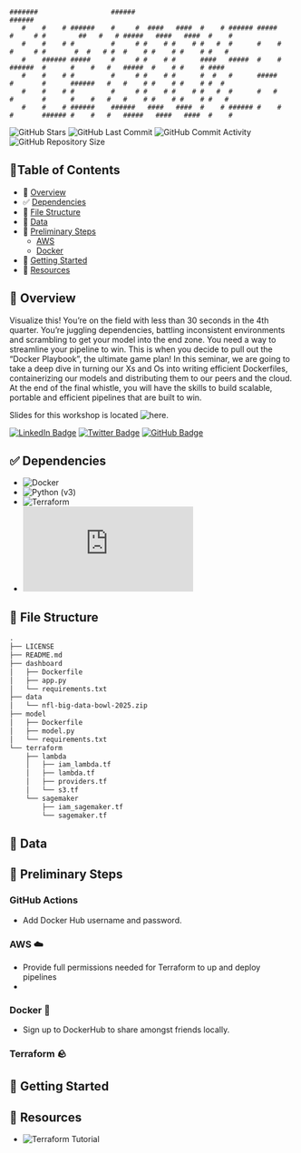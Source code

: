 ```
#######                  ######                                        ######                                                  
   #    #    # ######    #     #  ####   ####  #    # ###### #####     #     # #        ##   #   # #####   ####   ####  #    # 
   #    #    # #         #     # #    # #    # #   #  #      #    #    #     # #       #  #   # #  #    # #    # #    # #   #  
   #    ###### #####     #     # #    # #      ####   #####  #    #    ######  #      #    #   #   #####  #    # #    # ####   
   #    #    # #         #     # #    # #      #  #   #      #####     #       #      ######   #   #    # #    # #    # #  #   
   #    #    # #         #     # #    # #    # #   #  #      #   #     #       #      #    #   #   #    # #    # #    # #   #  
   #    #    # ######    ######   ####   ####  #    # ###### #    #    #       ###### #    #   #   #####   ####   ####  #    # 
```


<p align="center">

![GitHub Stars](https://img.shields.io/github/stars/thestrugglingblack/the-docker-playbook?style=plastic)
![GitHub Last Commit](https://img.shields.io/github/last-commit/thestrugglingblack/the-docker-playbook?style=plastic)
![GitHub Commit Activity](https://img.shields.io/github/commit-activity/m/thestrugglingblack/the-docker-playbook.svg)
![GitHub Repository Size](https://img.shields.io/github/repo-size/thestrugglingblack/the-docker-playbook?style=plastic)
</p>

## 📍Table of Contents
* 👋 [Overview](#-overview)
* ✅ [Dependencies](#-dependencies)
* 🌵 [File Structure](#-file-structure)
* 💾 [Data](#-data)
* 🏃 [Preliminary Steps](#-preliminary-steps)
  * [AWS](#aws)
  * [Docker](#docker)
* 🚀 [Getting Started](#getting-started)
* 📑 [Resources](#-resources)


## 👋 Overview
Visualize this! You’re on the field with less than 30 seconds in the 4th quarter. You’re juggling dependencies, battling inconsistent environments and scrambling to get your model into the end zone. You need a way to streamline your pipeline to win. This is when you decide to pull out the “Docker Playbook”, the ultimate game plan! In this seminar, we are going to take a deep dive in turning our Xs and Os into writing efficient Dockerfiles, containerizing our models and distributing them to our peers and the cloud.  At the end of the final whistle, you will have the skills to build scalable, portable and efficient pipelines that are built to win.

Slides for this workshop is located ![here]().

[![LinkedIn Badge](https://img.shields.io/badge/LinkedIn-0077B5?style=flat&logo=linkedin&logoColor=white)](https://www.linkedin.com/in/zuri-hunter-748ba514)
[![Twitter Badge](https://img.shields.io/badge/Twitter-1DA1F2?style=flat&logo=twitter&logoColor=white)](https://x.com/ZuriHunter)
[![GitHub Badge](https://img.shields.io/badge/GitHub-100000?style=flat&logo=github&logoColor=white)](https://github.com/thestrugglingblack)

## ✅ Dependencies
* ![Docker](https://www.docker.com/get-started/)
* ![Python (v3)](https://www.python.org/downloads/)
* ![Terraform](https://developer.hashicorp.com/terraform/install)
* ![AWS Account](https://docs.aws.amazon.com/accounts/latest/reference/manage-acct-creating.html)


## 🌵 File Structure
```txt
.
├── LICENSE
├── README.md
├── dashboard
│   ├── Dockerfile
│   ├── app.py
│   └── requirements.txt
├── data
│   └── nfl-big-data-bowl-2025.zip
├── model
│   ├── Dockerfile
│   ├── model.py
│   └── requirements.txt
└── terraform
    ├── lambda
    │   ├── iam_lambda.tf
    │   ├── lambda.tf
    │   ├── providers.tf
    │   └── s3.tf
    └── sagemaker
        ├── iam_sagemaker.tf
        └── sagemaker.tf
```


## 💾 Data

##  🏃 Preliminary Steps

### GitHub Actions 
- Add Docker Hub username and password. 

### AWS ☁️
- Provide full permissions needed for Terraform to up and deploy pipelines
- 
### Docker 🐳
- Sign up to DockerHub to share amongst friends locally.

### Terraform 🪨


## 🚀 Getting Started
## 📑 Resources
* ![Terraform Tutorial](https://spacelift.io/blog/terraform-tutorial)

